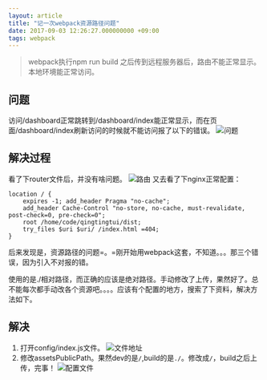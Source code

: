 ```yaml
---
layout: article
title: "记一次webpack资源路径问题"
date: 2017-09-03 12:26:27.000000000 +09:00
tags: webpack
---
```


>webpack执行npm run build 之后传到远程服务器后，路由不能正常显示。本地环境能正常访问。

## 问题
访问/dashboard正常跳转到/dashboard/index能正常显示，而在页面/dashboard/index刷新访问的时候就不能访问报了以下的错误。
![问题][1]
## 解决过程
看了下router文件后，并没有啥问题。
![路由][2]
又去看了下nginx正常配置：
```
location / {
    expires -1; add_header Pragma "no-cache";
    add_header Cache-Control "no-store, no-cache, must-revalidate, post-check=0, pre-check=0";
    root /home/code/qingtingtui/dist;
    try_files $uri $uri/ /index.html =404;
}
```
后来发现是，资源路径的问题=。=刚开始用webpack这套，不知道。。。那三个错误，因为引入不对报的错。
<script type=text/javascript src=./static/js/app.508ef9f77b875a8ecd8b.js></script>
使用的是./相对路径，而正确的应该是绝对路径。手动修改了上传，果然好了。总不能每次都手动改各个资源吧。。。。应该有个配置的地方，搜索了下资料，解决方法如下。
## 解决
1. 打开config/index.js文件。
![文件地址][3]
2. 修改assetsPublicPath。果然dev的是`/`,build的是`./`。修改成`/`，build之后上传，完事！
![配置文件][4]


  [1]: https://shuibo.me/assets/images/201709/B9CF5B26-7F4C-430A-AB68-0D430250580F.png
  [2]: https://shuibo.me/assets/images/201709/0BCAB6E5-C21A-453E-A71A-E86543F5D866.png
  [3]: https://shuibo.me/assets/images/201709/C1498B8B-5797-46A7-B7BF-F28178FAD03A.png
  [4]: https://shuibo.me/assets/images/201709/500C1B23-6339-465A-AB70-43601954DF8C.png
